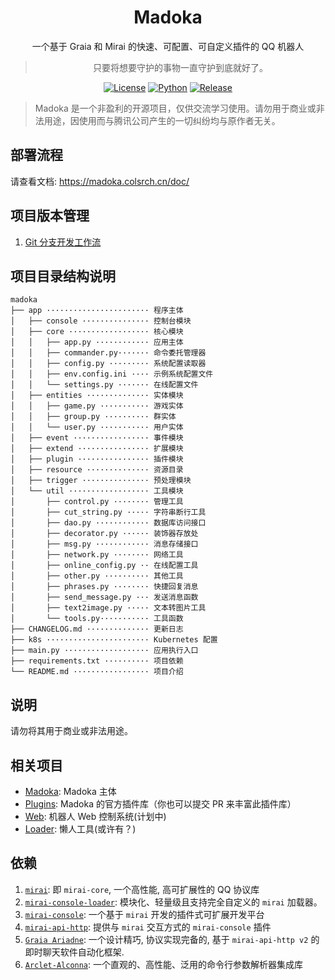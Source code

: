 <div align="center">

# Madoka

一个基于 Graia 和 Mirai 的快速、可配置、可自定义插件的 QQ 机器人

> 只要将想要守护的事物一直守护到底就好了。

[![License](https://img.shields.io/badge/license-AGPL--v3-green)](https://www.gnu.org/licenses/agpl-3.0.html)
[![Python](https://img.shields.io/badge/python-3.8-blue)](https://docs.python.org/zh-cn/3.8/)
[![Release](https://img.shields.io/github/v/release/MadokaProject/Application)](https://github.com/MadokaProject/Application/releases/latest)

</div>

> Madoka 是一个非盈利的开源项目，仅供交流学习使用。请勿用于商业或非法用途，因使用而与腾讯公司产生的一切纠纷均与原作者无关。

## 部署流程

请查看文档: https://madoka.colsrch.cn/doc/

## 项目版本管理

1. [Git 分支开发工作流](./docs/GIT_BRANCH_FLOW.md)

## 项目目录结构说明

```
madoka
├── app ······················· 程序主体
│   ├── console ··············· 控制台模块
│   ├── core ·················· 核心模块
│   │   ├── app.py ············ 应用主体
│   │   ├── commander.py······· 命令委托管理器
│   │   ├── config.py ········· 系统配置读取器
│   │   ├── env.config.ini ···· 示例系统配置文件
│   │   └── settings.py ······· 在线配置文件
│   ├── entities ·············· 实体模块
│   │   ├── game.py ··········· 游戏实体
│   │   ├── group.py ·········· 群实体
│   │   └── user.py ··········· 用户实体
│   ├── event ················· 事件模块
│   ├── extend ················ 扩展模块
│   ├── plugin ················ 插件模块
│   ├── resource ·············· 资源目录
│   ├── trigger ··············· 预处理模块
│   └── util ·················· 工具模块
│       ├── control.py ········ 管理工具
│       ├── cut_string.py ····· 字符串断行工具
│       ├── dao.py ············ 数据库访问接口
│       ├── decorator.py ······ 装饰器存放处
│       ├── msg.py ············ 消息存储接口
│       ├── network.py ········ 网络工具
│       ├── online_config.py ·· 在线配置工具
│       ├── other.py ·········· 其他工具
│       ├── phrases.py ········ 快捷回复消息
│       ├── send_message.py ··· 发送消息函数
│       ├── text2image.py ····· 文本转图片工具
│       └── tools.py··········· 工具函数
├── CHANGELOG.md ·············· 更新日志
├── k8s ······················· Kubernetes 配置
├── main.py ··················· 应用执行入口
├── requirements.txt ·········· 项目依赖
└── README.md ················· 项目介绍
```

## 说明

请勿将其用于商业或非法用途。

## 相关项目

- [Madoka](https://github.com/MadokaProject/Madoka.git): Madoka 主体
- [Plugins](https://github.com/MadokaProject/Plugins.git): Madoka 的官方插件库（你也可以提交 PR 来丰富此插件库）
- [Web](https://github.com/MadokaProject/Web.git): 机器人 Web 控制系统(计划中)
- [Loader](https://github.com/MadokaProject/Loader.git): 懒人工具(或许有？)

## 依赖

1. [`mirai`](https://github.com/mamoe/mirai): 即 `mirai-core`, 一个高性能, 高可扩展性的 QQ 协议库
2. [`mirai-console-loader`](https://github.com/iTXTech/mirai-console-loader): 模块化、轻量级且支持完全自定义的 `mirai` 加载器。
3. [`mirai-console`](https://github.com/mamoe/mirai-console): 一个基于 `mirai` 开发的插件式可扩展开发平台
4. [`mirai-api-http`](https://github.com/project-mirai/mirai-api-http): 提供与 `mirai` 交互方式的 `mirai-console` 插件
5. [`Graia Ariadne`](https://github.com/GraiaProject/Ariadne): 一个设计精巧, 协议实现完备的, 基于 `mirai-api-http v2`
   的即时聊天软件自动化框架.
6. [`Arclet-Alconna`](https://github.com/ArcletProject/Alconna): 一个直观的、高性能、泛用的命令行参数解析器集成库